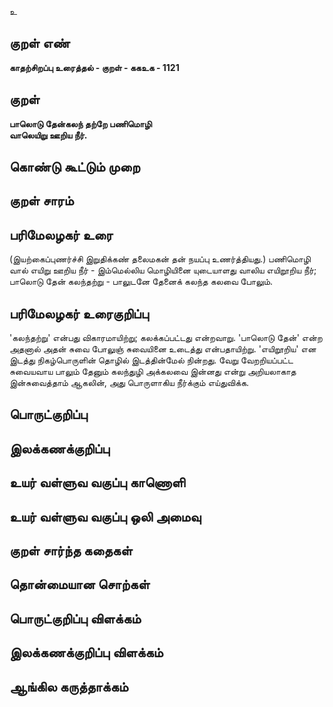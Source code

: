 உ

## குறள் எண் 

**காதற்சிறப்பு உரைத்தல் - குறள் - ககஉக - 1121**

## குறள் 

**பாலொடு தேன்கலந் தற்றே பணிமொழி  
வாலெயிறு ஊறிய நீர்.**

## கொண்டு கூட்டும் முறை


## குறள் சாரம் 


## பரிமேலழகர் உரை

(இயற்கைப்புணர்ச்சி இறுதிக்கண் தலைமகன் தன் நயப்பு உணர்த்தியது.) பணிமொழி வால் எயிறு ஊறிய நீர் - இம்மெல்லிய மொழியினை யுடையாளது வாலிய எயிறூறிய நீர்; பாலொடு தேன் கலந்தற்று - பாலுடனே தேனைக் கலந்த கலவை போலும்.

## பரிமேலழகர் உரைகுறிப்பு   

'கலந்தற்று' என்பது விகாரமாயிற்று; கலக்கப்பட்டது என்றவாறு. 'பாலொடு தேன்' என்ற அதனால் அதன் சுவை போலுஞ் சுவையினை உடைத்து என்பதாயிற்று. 'எயிறூறிய' என இடத்து நிகழ்பொருளின் தொழில் இடத்தின்மேல் நின்றது. வேறு வேறறியப்பட்ட சுவையவாய பாலும் தேனும் கலந்துழி அக்கலவை இன்னது என்று அறியலாகாத இன்சுவைத்தாம் ஆகலின், அது பொருளாகிய நீர்க்கும் எய்துவிக்க.

## பொருட்குறிப்பு 


## இலக்கணக்குறிப்பு  


## உயர் வள்ளுவ வகுப்பு காணொளி


## உயர் வள்ளுவ வகுப்பு ஒலி அமைவு 

 
## குறள் சார்ந்த கதைகள் 


## தொன்மையான சொற்கள்


## பொருட்குறிப்பு விளக்கம்


## இலக்கணக்குறிப்பு விளக்கம்


## ஆங்கில கருத்தாக்கம் 


